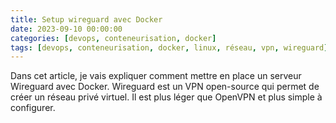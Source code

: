 ```yaml
---
title: Setup wireguard avec Docker
date: 2023-09-10 00:00:00
categories: [devops, conteneurisation, docker]
tags: [devops, conteneurisation, docker, linux, réseau, vpn, wireguard]
---
```


Dans cet article, je vais expliquer comment mettre en place un serveur Wireguard avec Docker. Wireguard est un VPN open-source qui permet de créer un réseau privé virtuel. Il est plus léger que OpenVPN et plus simple à configurer.
